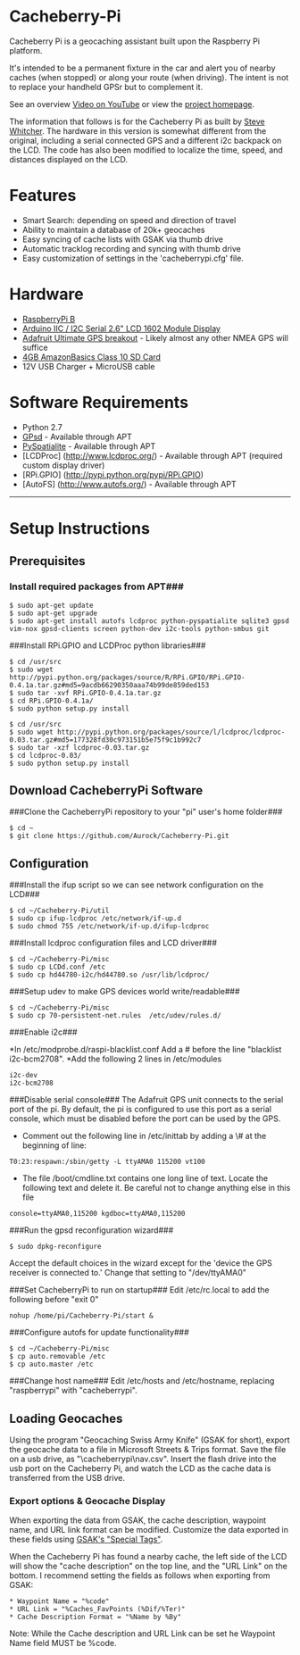 Cacheberry-Pi
=============

Cacheberry Pi is a geocaching assistant built upon the Raspberry Pi platform.

It's intended to be a permanent fixture in the car and alert you of nearby caches (when stopped) or along your route (when driving).  The intent is not to replace your handheld GPSr but to complement it. 

See an overview [Video on YouTube](http://youtu.be/bwD6K2EeeV8) or view the [project homepage](http://jclement.ca/cacheberry-pi/).

The information that follows is for the Cacheberry Pi as built by [Steve Whitcher](steve@whitcher.org).  The hardware in this version is somewhat different from the original, including a serial connected GPS and a different i2c backpack on the LCD.  The code has also been modified to localize the time, speed, and distances displayed on the LCD. 

# Features #
* Smart Search: depending on speed and direction of travel
* Ability to maintain a database of 20k+ geocaches
* Easy syncing of cache lists with GSAK via thumb drive
* Automatic tracklog recording and syncing with thumb drive
* Easy customization of settings in the 'cacheberrypi.cfg' file.

# Hardware #
* [RaspberryPi B](http://www.newark.com/jsp/search/productdetail.jsp?id=43W5302&Ntt=43W5302&)
* [Arduino IIC / I2C Serial 2.6" LCD 1602 Module Display](http://amzn.to/U7Trus)
* [Adafruit Ultimate GPS breakout](http://www.adafruit.com/products/746) - Likely almost any other NMEA GPS will suffice
* [4GB AmazonBasics Class 10 SD Card](http://amzn.to/WW2j4V)
* 12V USB Charger + MicroUSB cable

# Software Requirements #
* Python 2.7
* [GPsd](http://www.catb.org/gpsd/) - Available through APT
* [PySpatialite](http://code.google.com/p/pyspatialite/) - Available through APT
* [LCDProc] (http://www.lcdproc.org/) - Available through APT (required custom display driver)                                                      
* [RPi.GPIO] (http://pypi.python.org/pypi/RPi.GPIO) 
* [AutoFS] (http://www.autofs.org/) - Available through APT


***                                     
# Setup Instructions #


## Prerequisites ##

### Install required packages from APT###

~~~
$ sudo apt-get update
$ sudo apt-get upgrade
$ sudo apt-get install autofs lcdproc python-pyspatialite sqlite3 gpsd vim-nox gpsd-clients screen python-dev i2c-tools python-smbus git
~~~

###Install RPi.GPIO and LCDProc python libraries###

~~~
$ cd /usr/src
$ sudo wget http://pypi.python.org/packages/source/R/RPi.GPIO/RPi.GPIO-0.4.1a.tar.gz#md5=9acdb66290350aaa74b99de859ded153
$ sudo tar -xvf RPi.GPIO-0.4.1a.tar.gz
$ cd RPi.GPIO-0.4.1a/
$ sudo python setup.py install
~~~

~~~
$ cd /usr/src
$ sudo wget http://pypi.python.org/packages/source/l/lcdproc/lcdproc-0.03.tar.gz#md5=177328fd30c973151b5e75f9c1b992c7
$ sudo tar -xzf lcdproc-0.03.tar.gz
$ cd lcdproc-0.03/
$ sudo python setup.py install
~~~

## Download CacheberryPi Software ##

###Clone the CacheberryPi repository to your "pi" user's home folder###

~~~
$ cd ~
$ git clone https://github.com/Aurock/Cacheberry-Pi.git
~~~

## Configuration ##

###Install the ifup script so we can see network configuration on the LCD###

~~~
$ cd ~/Cacheberry-Pi/util
$ sudo cp ifup-lcdproc /etc/network/if-up.d
$ sudo chmod 755 /etc/network/if-up.d/ifup-lcdproc
~~~

###Install lcdproc configuration files and LCD driver###

~~~
$ cd ~/Cacheberry-Pi/misc
$ sudo cp LCDd.conf /etc
$ sudo cp hd44780-i2c/hd44780.so /usr/lib/lcdproc/
~~~

###Setup udev to make GPS devices world write/readable###

~~~
$ cd ~/Cacheberry-Pi/misc
$ sudo cp 70-persistent-net.rules  /etc/udev/rules.d/
~~~

###Enable i2c###

*In /etc/modprobe.d/raspi-blacklist.conf Add a # before the line "blacklist i2c-bcm2708".
*Add the following 2 lines in /etc/modules
~~~
i2c-dev
i2c-bcm2708
~~~

###Disable serial console###
The Adafruit GPS unit connects to the serial port of the pi.  By default, the pi is configured to use this port as a serial console, which must be disabled before the port can be used by the GPS.
* Comment out the following line in /etc/inittab by adding a \\# at the beginning of line:
~~~
T0:23:respawn:/sbin/getty -L ttyAMA0 115200 vt100
~~~
* The file /boot/cmdline.txt contains one long line of text.  Locate the following text and delete it.  Be careful not to change anything else in this file
~~~
console=ttyAMA0,115200 kgdboc=ttyAMA0,115200
~~~

###Run the gpsd reconfiguration wizard###
~~~
$ sudo dpkg-reconfigure
~~~
Accept the default choices in the wizard except for the 'device the GPS receiver is connected to.'  Change that setting to "/dev/ttyAMA0"

###Set CacheberryPi to run on startup###
Edit /etc/rc.local to add the following before "exit 0"

~~~
nohup /home/pi/Cacheberry-Pi/start &
~~~

###Configure autofs for update functionality###

~~~
$ cd ~/Cacheberry-Pi/misc
$ cp auto.removable /etc
$ cp auto.master /etc
~~~

###Change host name###
Edit /etc/hosts and /etc/hostname, replacing "raspberrypi" with "cacheberrypi".

## Loading Geocaches ##
Using the program "Geocaching Swiss Army Knife" (GSAK for short), export the geocache data to a file in Microsoft Streets & Trips format.  Save the file on a usb drive, as "\cacheberrypi\nav.csv".  Insert the flash drive into the usb port on the Cacheberry Pi, and watch the LCD as the cache data is transferred from the USB drive. 

### Export options & Geocache Display ###
When exporting the data from GSAK, the cache description, waypoint name, and URL link format can be modified.  Customize the data exported in these fields using [GSAK's "Special Tags"](http://gsak.net/help/hs10300.html#scustom).  

When the Cacheberry Pi has found a nearby cache, the left side of the LCD will show the "cache description" on the top line, and the "URL Link" on the bottom.  I recommend setting the fields as follows when exporting from GSAK:

~~~
* Waypoint Name = "%code"
* URL Link = "%Caches_FavPoints (%Dif/%Ter)"
* Cache Description Format = "%Name by %By"
~~~
Note: While the Cache description and URL Link can be set he Waypoint Name field MUST be %code.  

